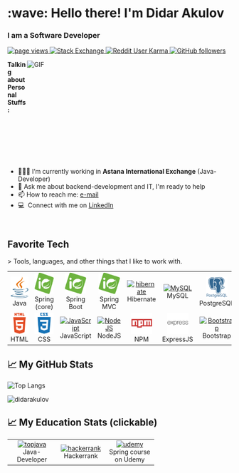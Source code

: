<h1 align="left" id="macropower-title">:wave: Hello there! I'm Didar Akulov</h1>
<h3 align="left">I am a Software Developer</h3>

<p align="left">
  <a href="https://github.com/didar83/didar83">
    <img src="https://komarev.com/ghpvc/?username=didar83" alt="page views" />
  </a>
  <a href="https://stackoverflow.com/users/8219132">
    <img alt="Stack Exchange" src="https://img.shields.io/stackexchange/stackoverflow/r/8219132?color=orange&label=reputation&logo=stackoverflow">
  </a>
  <a href="https://reddit.com/u/Ak1nava">
    <img alt="Reddit User Karma" src="https://img.shields.io/reddit/user-karma/combined/Ak1nava?label=karma&logo=reddit">
  </a>
  <a href="https://github.com/didar83?tab=followers">
    <img alt="GitHub followers" src="https://img.shields.io/github/followers/didar83?color=green&logo=github">
  </a>
</p>

<p>
<img align="right" alt="GIF" src="https://github.com/abhisheknaiidu/abhisheknaiidu/blob/master/code.gif?raw=true" width="460" height="240" />

**Talking about Personal Stuffs:**

- 👨🏽‍💻 I’m currently working in **Astana International Exchange** (Java-Developer)
- 💬 Ask me about backend-development and IT, I'm ready to help
- 📫 How to reach me: [e-mail](di.akulov@gmail.com)
- :computer: &nbsp;Connect with me on [LinkedIn](https://www.linkedin.com/in/didar-akulov/) 
</p>
<br>

<h2 align="left" id="didar83-tech">Favorite Tech</h2>
> Tools, languages, and other things that I like to work with.
<p>
<table>
  <tr>
    <td align="center" width="96">
      <a href="#didar83-tech">
        <img src="https://github.com/gilbarbara/logos/blob/master/logos/java.svg" width="48" height="48" alt="Java" />
      </a>
      <br>Java
    </td>
    <td align="center" width="96">
      <a href="#didar83-tech">
        <img src="https://github.com/gilbarbara/logos/blob/master/logos/spring.svg" width="48" height="48" alt="spring" />
      </a>
      <br>Spring (core)
    </td>
    <td align="center" width="96">
      <a href="#didar83-tech">
        <img src="https://github.com/gilbarbara/logos/blob/master/logos/spring.svg" width="48" height="48" alt="spring" />
      </a>
      <br>Spring Boot
    </td>
    <td align="center" width="96">
      <a href="#didar83-tech">
        <img src="https://github.com/gilbarbara/logos/blob/master/logos/spring.svg" width="48" height="48" alt="spring" />
      </a>
      <br>Spring MVC
    </td>
    <td align="center" width="96">
      <a href="#didar83-tech">
        <img src="https://github.com/gilbarbara/logos/blob/master/logos/hibernate.svg" width="48" height="48" alt="hibernate" />
      </a>
      <br>Hibernate
    </td>
    <td align="center"  width="96">
      <a href="#didar83-tech">
        <img src="https://github.com/gilbarbara/logos/blob/master/logos/mysql.svg" width="48" height="48" alt="MySQL" />
      </a>
      <br>MySQL
    </td>
    <td align="center" width="96">
      <a href="#didar83-tech">
        <img src="https://github.com/devicons/devicon/blob/master/icons/postgresql/postgresql-plain-wordmark.svg" width="48" height="48" alt="postgresql" />
      </a>
      <br>PostgreSQL
    </td>
    <td align="center" width="96">
      <a href="#didar83-tech">
        <img src="https://github.com/devicons/devicon/blob/master/icons/tomcat/tomcat-original-wordmark.svg" width="48" height="48" alt="Tomcat" />
      </a>
      <br>Tomcat
    </td>
    </tr>
    <tr>
    <td align="center" width="96">
      <a href="#didar83-tech">
        <img src="https://github.com/devicons/devicon/blob/master/icons/html5/html5-plain-wordmark.svg" width="48" height="48" alt="html5" />
      </a>
      <br>HTML
    </td>
    <td align="center" width="96">
      <a href="#didar83-tech">
        <img src="https://github.com/devicons/devicon/blob/master/icons/css3/css3-plain-wordmark.svg" width="48" height="48" alt="css3" />
      </a>
      <br>CSS
    </td>
    <td align="center" width="96">
      <a href="#didar83-tech">
        <img src="https://github.com/gilbarbara/logos/blob/master/logos/javascript.svg" width="48" height="48" alt="JavaScript" />
      </a>
      <br>JavaScript
    </td>
    <td align="center" width="96">
      <a href="#didar83-tech">
        <img src="https://github.com/gilbarbara/logos/blob/master/logos/nodejs-icon.svg" width="48" height="48" alt="NodeJS" />
      </a>
      <br>NodeJS
    </td>
    <td align="center" width="96">
      <a href="#didar83-tech">
        <img src="https://github.com/devicons/devicon/blob/master/icons/npm/npm-original-wordmark.svg" width="48" height="48" alt="npm" />
      </a>
      <br>NPM
    </td>
    <td align="center"  width="96">
      <a href="#didar83-tech">
        <img src="https://github.com/devicons/devicon/blob/master/icons/express/express-original-wordmark.svg" width="48" height="48" alt="Experss-js" />
      </a>
      <br>ExpressJS
    </td>
    <td align="center" width="96">
      <a href="#didar83-tech">
        <img src="https://github.com/gilbarbara/logos/blob/master/logos/bootstrap.svg" width="48" height="48" alt="Bootstrap" />
      </a>
      <br>Bootstrap
    </td>
    <td align="center"  width="96">
      <a href="#didar83-tech">
        <img src="https://github.com/devicons/devicon/blob/master/icons/git/git-plain-wordmark.svg" width="48" height="48" alt="git" />
      </a>
      <br>Git
    </td>
    </tr>
</table>
</p>

<h2 align="left">📈 My GitHub Stats</h2>

<p dir="auto">
	<img src="https://github-readme-stats.vercel.app/api/top-langs/?username=Didar83" alt="Top Langs" style="max-width: 100%;">
</p>

<p align="left"> <img src="https://github-readme-stats.vercel.app/api?username=didar83&show_icons=true&theme=gotham" alt="didarakulov" />

<h2 align="left">📈 My Education Stats (clickable)</h2>

<p>
<table>
  <tr>
    <td align="center" width="96">
      <a href="https://javaops.ru/certificate/topjava?lang=en&email=di.akulov@gmail.com">
        <img src="https://github.com/Didar83/desktop-tutorial/blob/master/topjava.png" width="48" height="48" alt="topjava" />
      </a>
      <br>Java-Developer
    </td>
    <td align="center" width="96">
      <a href="https://www.hackerrank.com/tam_tam1?hr_r=1&badge=java&stars=3&level=2">
        <img src="https://github.com/Didar83/desktop-tutorial/blob/master/Java.png" width="48" height="48" alt="hackerrank" />
      </a>
      <br>Hackerrank
    </td>
    <td align="center" width="96">
      <a href="https://www.udemy.com/certificate/UC-2cb415e7-2586-49de-bde9-3611faf50173">
        <img src="https://github.com/Didar83/desktop-tutorial/blob/master/udemy1.png" width="48" height="48" alt="udemy" />
      </a>
      <br>Spring course on Udemy
    </td>
    </tr>
</table>
</p>

